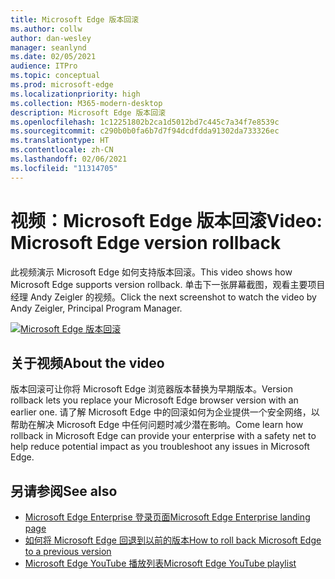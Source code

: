 ```yaml
---
title: Microsoft Edge 版本回滚
ms.author: collw
author: dan-wesley
manager: seanlynd
ms.date: 02/05/2021
audience: ITPro
ms.topic: conceptual
ms.prod: microsoft-edge
ms.localizationpriority: high
ms.collection: M365-modern-desktop
description: Microsoft Edge 版本回滚
ms.openlocfilehash: 1c12251802b2ca1d5012bd7c445c7a34f7e8539c
ms.sourcegitcommit: c290b0b0fa6b7d7f94dcdfdda91302da733326ec
ms.translationtype: HT
ms.contentlocale: zh-CN
ms.lasthandoff: 02/06/2021
ms.locfileid: "11314705"
---
```

# <span data-ttu-id="5b3b6-103">视频：Microsoft Edge 版本回滚</span><span class="sxs-lookup"><span data-stu-id="5b3b6-103">Video: Microsoft Edge version rollback</span></span>

<span data-ttu-id="5b3b6-104">此视频演示 Microsoft Edge 如何支持版本回滚。</span><span class="sxs-lookup"><span data-stu-id="5b3b6-104">This video shows how Microsoft Edge supports version rollback.</span></span> <span data-ttu-id="5b3b6-105">单击下一张屏幕截图，观看主要项目经理 Andy Zeigler 的视频。</span><span class="sxs-lookup"><span data-stu-id="5b3b6-105">Click the next screenshot to watch the video by Andy Zeigler, Principal Program Manager.</span></span>

[![Microsoft Edge 版本回滚](media/microsoft-edge-video-version-rollback/0.png)](http://www.youtube.com/watch?v=pXhXHvKUa_c "Microsoft Edge version rollback")

## <span data-ttu-id="5b3b6-107">关于视频</span><span class="sxs-lookup"><span data-stu-id="5b3b6-107">About the video</span></span>

<span data-ttu-id="5b3b6-108">版本回滚可让你将 Microsoft Edge 浏览器版本替换为早期版本。</span><span class="sxs-lookup"><span data-stu-id="5b3b6-108">Version rollback lets you replace your Microsoft Edge browser version with an earlier one.</span></span> <span data-ttu-id="5b3b6-109">请了解 Microsoft Edge 中的回滚如何为企业提供一个安全网络，以帮助在解决 Microsoft Edge 中任何问题时减少潜在影响。</span><span class="sxs-lookup"><span data-stu-id="5b3b6-109">Come learn how rollback in Microsoft Edge can provide your enterprise with a safety net to help reduce potential impact as you troubleshoot any issues in Microsoft Edge.</span></span>

## <span data-ttu-id="5b3b6-110">另请参阅</span><span class="sxs-lookup"><span data-stu-id="5b3b6-110">See also</span></span>

- [<span data-ttu-id="5b3b6-111">Microsoft Edge Enterprise 登录页面</span><span class="sxs-lookup"><span data-stu-id="5b3b6-111">Microsoft Edge Enterprise landing page</span></span>](https://aka.ms/EdgeEnterprise)
- [<span data-ttu-id="5b3b6-112">如何将 Microsoft Edge 回退到以前的版本</span><span class="sxs-lookup"><span data-stu-id="5b3b6-112">How to roll back Microsoft Edge to a previous version</span></span>](edge-learnmore-rollback.md)
- [<span data-ttu-id="5b3b6-113">Microsoft Edge YouTube 播放列表</span><span class="sxs-lookup"><span data-stu-id="5b3b6-113">Microsoft Edge YouTube playlist</span></span>](https://www.youtube.com/playlist?list=PLXtHYVsvn_b-uXh1tMeYpT-0iD8tD3tFy)

